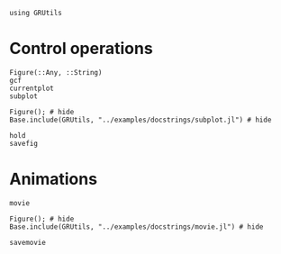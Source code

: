 ```@setup plot
using GRUtils
```
# Control operations
```@docs
Figure(::Any, ::String)
gcf
currentplot
subplot
```
```@example plot
Figure(); # hide
Base.include(GRUtils, "../examples/docstrings/subplot.jl") # hide
```
```@docs
hold
savefig
```
# Animations
```@docs
movie
```
```@example plot
Figure(); # hide
Base.include(GRUtils, "../examples/docstrings/movie.jl") # hide
```
```@docs
savemovie
```
